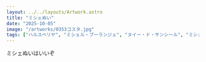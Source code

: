 ```yaml
---
layout: ../../layouts/Artwork.astro
title: "ミシェぬい"
date: "2025-10-05"
image: "/artworks/0353コスタ.jpg"
tags: ["ハルスベリヤ", "ミシェル・ブーランジェ", "ヌイー・ド・サンシール", "ミシェぬい", "Hunt Showdonw", "お気に入り"]
---
```


ミシェぬいはいいぞ